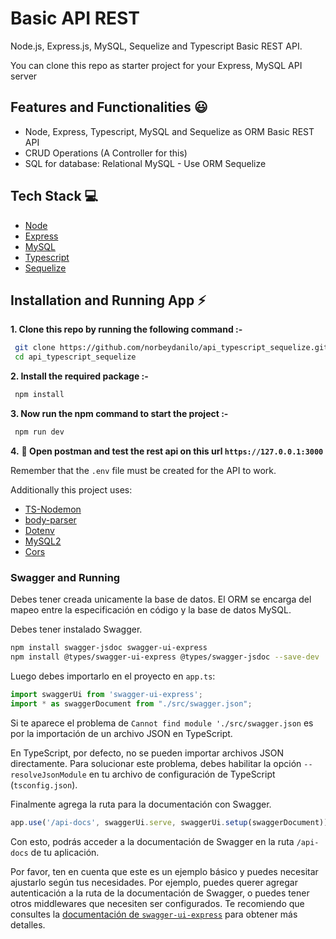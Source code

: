 # Basic API REST

Node.js, Express.js, MySQL, Sequelize and Typescript Basic REST API.

You can clone this repo as starter project for your Express, MySQL API server

## Features and Functionalities 😃

- Node, Express, Typescript, MySQL and Sequelize as ORM Basic REST API
- CRUD Operations (A Controller for this)
- SQL for database: Relational MySQL - Use ORM Sequelize

## Tech Stack 💻

- [Node](https://nodejs.org/en)
- [Express](https://expressjs.com/)
- [MySQL](https://www.mysql.com)
- [Typescript](https://nodejs.dev/en/learn/nodejs-with-typescript/)
- [Sequelize](https://sequelize.org)

## Installation and Running App :zap:

**1. Clone this repo by running the following command :-**

```bash
 git clone https://github.com/norbeydanilo/api_typescript_sequelize.git
 cd api_typescript_sequelize
```

**2. Install the required package :-**

```bash
 npm install
```

**3. Now run the npm command to start the project :-**

```bash
 npm run dev
```

**4.** **🎉 Open postman and test the rest api on this url `https://127.0.0.1:3000`**

Remember that the `.env` file must be created for the API to work.

Additionally this project uses: 

- [TS-Nodemon](https://stackoverflow.com/questions/37979489/how-to-watch-and-reload-ts-node-when-typescript-files-change)
- [body-parser](https://www.npmjs.com/package/body-parser)
- [Dotenv](https://www.npmjs.com/package/dotenv)
- [MySQL2](https://www.npmjs.com/package/mysql2)
- [Cors](https://www.npmjs.com/package/cors)

### Swagger and Running

Debes tener creada unicamente la base de datos. El ORM se encarga del mapeo entre la especificación en código y la base de datos MySQL.

Debes tener instalado Swagger.

```bash
npm install swagger-jsdoc swagger-ui-express
npm install @types/swagger-ui-express @types/swagger-jsdoc --save-dev
```

Luego debes importarlo en el proyecto en `app.ts`:

```typescript
import swaggerUi from 'swagger-ui-express';
import * as swaggerDocument from "./src/swagger.json";
```

Si te aparece el problema de `Cannot find module './src/swagger.json` es por la importación de un archivo JSON en TypeScript.

En TypeScript, por defecto, no se pueden importar archivos JSON directamente. Para solucionar este problema, debes habilitar la opción `--resolveJsonModule` en tu archivo de configuración de TypeScript (`tsconfig.json`).

Finalmente agrega la ruta para la documentación con Swagger.

```typescript
app.use('/api-docs', swaggerUi.serve, swaggerUi.setup(swaggerDocument));
```

Con esto, podrás acceder a la documentación de Swagger en la ruta `/api-docs` de tu aplicación.

Por favor, ten en cuenta que este es un ejemplo básico y puedes necesitar ajustarlo según tus necesidades. Por ejemplo, puedes querer agregar autenticación a la ruta de la documentación de Swagger, o puedes tener otros middlewares que necesiten ser configurados. Te recomiendo que consultes la [documentación de `swagger-ui-express`](https://www.npmjs.com/package/swagger-ui-express) para obtener más detalles.